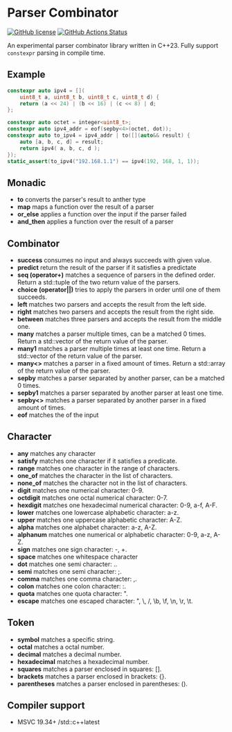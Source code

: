 # Parser Combinator
[![GitHub license](https://img.shields.io/badge/license-MIT-blue.svg)](https://github.com/axiaowen/parser-combinator/blob/master/LICENSE.MIT)
[![GitHub Actions Status](https://github.com/axiaowen/parser-combinator/workflows/windows/badge.svg?branch=master)](https://github.com/axiaowen/parser-combinator/actions)

An experimental parser combinator library written in C++23. Fully support `constexpr` parsing in compile time.

## Example
```C++
constexpr auto ipv4 = [](
    uint8_t a, uint8_t b, uint8_t c, uint8_t d) {
    return (a << 24) | (b << 16) | (c << 8) | d;
};

constexpr auto octet = integer<uint8_t>;
constexpr auto ipv4_addr = eof(sepby<4>(octet, dot));
constexpr auto to_ipv4 = ipv4_addr | to([](auto&& result) {
    auto [a, b, c, d] = result;
    return ipv4( a, b, c, d );
});
static_assert(to_ipv4("192.168.1.1") == ipv4(192, 168, 1, 1));
```

## Monadic
* **to** converts the parser's result to anther type
* **map** maps a function over the result of a parser
* **or_else** applies a function over the input if the parser failed
* **and_then** applies a function over the result of a parser

## Combinator
* **success** consumes no input and always succeeds with given value.
* **predict** return the result of the parser if it satisfies a predictate
* **seq (operator+)** matches a sequence of parsers in the defined order. Return a std::tuple of the two return value of the parsers.
* **choice (operator||)** tries to apply the parsers in order until one of them succeeds.
* **left** matches two parsers and accepts the result from the left side.
* **right** matches two parsers and accepts the result from the right side.
* **between** matches three parsers and accepts the result from the middle one.
* **many** matches a parser multiple times, can be a matched 0 times. Return a std::vector of the return value of the parser.
* **many1** matches a parser multiple times at least one time. Return a std::vector of the return value of the parser.
* **many<>** matches a parser in a fixed amount of times. Return a std::array of the return value of the parser.
* **sepby** matches a parser separated by another parser, can be a matched 0 times.
* **sepby1** matches a parser separated by another parser at least one time.
* **sepby<>** matches a parser separated by another parser in a fixed amount of times.
* **eof** matches the of the input

## Character
* **any** matches any character
* **satisfy** matches one character if it satisfies a predicate.
* **range** matches one character in the range of characters.
* **one_of** matches the character in the list of characters.
* **none_of** matches the character not in the list of characters.
* **digit** matches one numerical character: 0-9.
* **octdigit** matches one octal numerical character: 0-7.
* **hexdigit** matches one hexadecimal numerical character: 0-9, a-f, A-F.
* **lower** matches one lowercase alphabetic character: a-z.
* **upper** matches one uppercase alphabetic character: A-Z.
* **alpha** matches one alphabet character: a-z, A-Z.
* **alphanum** matches one numerical or alphabetic character: 0-9, a-z, A-Z.
* **sign** matches one sign character: -, +.
* **space** matches one whitespace character
* **dot** matches one semi character: ..
* **semi** matches one semi character: ;.
* **comma** matches one comma character: ,.
* **colon** matches one colon character: :.
* **quota** matches one quota character: ".
* **escape** matches one escaped character: \", \\, \/, \b, \f, \n, \r, \t.

## Token
* **symbol** matches a specific string.
* **octal** matches a octal number.
* **decimal** matches a decimal number.
* **hexadecimal** matches a hexadecimal number.
* **squares** matches a parser enclosed in squares: [].
* **brackets** matches a parser enclosed in brackets: {}.
* **parentheses** matches a parser enclosed in parentheses: ().

## Compiler support
* MSVC 19.34+ /std::c++latest